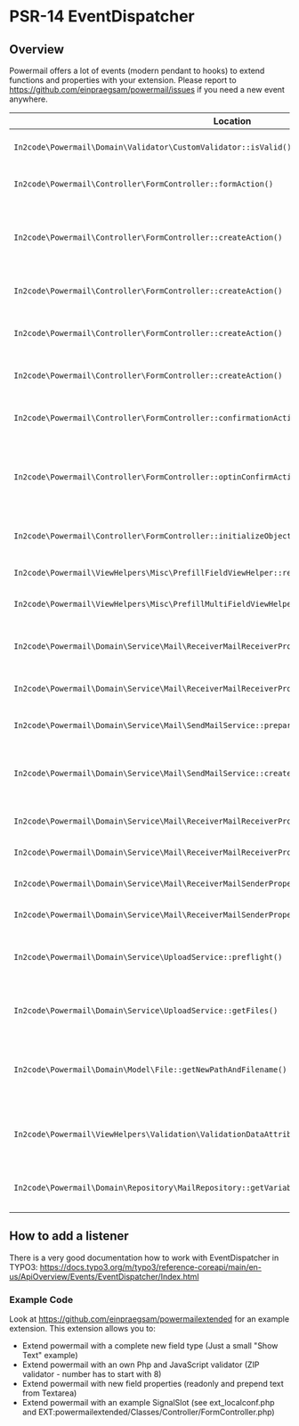 # PSR-14 EventDispatcher

## Overview

Powermail offers a lot of events (modern pendant to hooks) to
extend functions and properties with your extension.
Please report to https://github.com/einpraegsam/powermail/issues if you need a new event anywhere.

| Location | Event | Description |
| -------- | ----- | ----------- |
| `In2code\Powermail\Domain\Validator\CustomValidator::isValid()` | `In2code\Powermail\Events\CustomValidatorEvent` | Add your own serverside Validation |
| `In2code\Powermail\Controller\FormController::formAction()` | `In2code\Powermail\Events\FormControllerFormActionEvent` | Listeners are called before the form is rendered |
| `In2code\Powermail\Controller\FormController::createAction()` | `In2code\Powermail\Events\FormControllerCreateActionBeforeRenderViewEvent` | Listeners are called before the mail and answers are persisted and before the emails are sent |
| `In2code\Powermail\Controller\FormController::createAction()` | `In2code\Powermail\Events\FormControllerCreateActionAfterMailDbSavedEvent` | Listeners are called directly after the mail was persisted |
| `In2code\Powermail\Controller\FormController::createAction()` | `In2code\Powermail\Events\FormControllerCreateActionAfterSubmitViewEvent` | Listeners are called after the create message was rendered |
| `In2code\Powermail\Controller\FormController::createAction()` | `In2code\Powermail\Events\CheckIfMailIsAllowedToSaveEvent` | It is possible to deny saving of the mail with this event |
| `In2code\Powermail\Controller\FormController::confirmationAction()` | `In2code\Powermail\Events\FormControllerConfirmationActionEvent` | Listeners are called before the confirmation view is rendered |
| `In2code\Powermail\Controller\FormController::optinConfirmAction()` | `In2code\Powermail\Events\FormControllerOptinConfirmActionBeforeRenderViewEvent` | Listeners are called before the optin confirmation view is rendered (only if Double-Opt-In is in use) |
| `In2code\Powermail\Controller\FormController::initializeObject()` | `In2code\Powermail\Events\FormControllerInitializeObjectEvent` | Change Settings from Flexform or TypoScript before Action is called |
| `In2code\Powermail\ViewHelpers\Misc\PrefillFieldViewHelper::render()` | `In2code\Powermail\Events\PrefillFieldViewHelperEvent` | Prefill fields by your own magic |
| `In2code\Powermail\ViewHelpers\Misc\PrefillMultiFieldViewHelper::render()` | `In2code\Powermail\Events\PrefillMultiFieldViewHelperEvent` | Prefill multiple fields by your own magic |
| `In2code\Powermail\Domain\Service\Mail\ReceiverMailReceiverPropertiesService::setReceiverEmails()` | `In2code\Powermail\Events\ReceiverMailReceiverPropertiesServiceSetReceiverEmailsEvent` | Manipulate receiver emails short before the mails will be send |
| `In2code\Powermail\Domain\Service\Mail\ReceiverMailReceiverPropertiesService::getReceiverName()` | `In2code\Powermail\Events\ReceiverMailReceiverPropertiesServiceGetReceiverNameEvent` | Manipulate receiver name when getting it |
| `In2code\Powermail\Domain\Service\Mail\SendMailService::prepareAndSend()` | `In2code\Powermail\Events\SendMailServicePrepareAndSendEvent` | Change the message object before sending |
| `In2code\Powermail\Domain\Service\Mail\SendMailService::createEmailBody()` | `In2code\Powermail\Events\SendMailServiceCreateEmailBodyEvent` | Manipulate standaloneView-object before the mail object will be rendered |
| `In2code\Powermail\Domain\Service\Mail\ReceiverMailReceiverPropertiesService::setReceiverEmails()` | `In2code\Powermail\Events\ReceiverMailReceiverPropertiesServiceSetReceiverEmailsEvent` | Manipulate given receiver email addresses |
| `In2code\Powermail\Domain\Service\Mail\ReceiverMailReceiverPropertiesServicegetReceiverName()` | `In2code\Powermail\Events\ReceiverMailReceiverPropertiesServiceGetReceiverNameEvent` | Manipulate given receiver name |
| `In2code\Powermail\Domain\Service\Mail\ReceiverMailSenderPropertiesService::getSenderEmail()` | `In2code\Powermail\Events\ReceiverMailSenderPropertiesGetSenderEmailEvent` | Manipulate given sender email addresses |
| `In2code\Powermail\Domain\Service\Mail\ReceiverMailSenderPropertiesService::getSenderName()` | `In2code\Powermail\Events\ReceiverMailSenderPropertiesGetSenderNameEvent` | Manipulate given sender name |
| `In2code\Powermail\Domain\Service\UploadService::preflight()` | `In2code\Powermail\Events\UploadServicePreflightEvent` | Change files from upload-fields before they will be validated, stored and send |
| `In2code\Powermail\Domain\Service\UploadService::getFiles()` | `In2code\Powermail\Events\UploadServiceGetFilesEvent` | Change files array from upload-fields whenever files will be read |
| `In2code\Powermail\Domain\Model\File::getNewPathAndFilename()` | `In2code\Powermail\Events\GetNewPathAndFilenameEvent` | Change path and filename of a single file for uploading, attaching to email or something else |
| `In2code\Powermail\ViewHelpers\Validation\ValidationDataAttributeViewHelper::render()` | `In2code\Powermail\Events\ValidationDataAttributeViewHelperEvent` | Useful if you want to hook into additionalAttributes and set your own attributes to fields |
| `In2code\Powermail\Domain\Repository\MailRepository::getVariablesWithMarkersFromMail()` | `In2code\Powermail\Events\MailRepositoryGetVariablesWithMarkersFromMailEvent` | If you want to register your own markers use this event |


## How to add a listener

There is a very good documentation how to work with EventDispatcher in TYPO3:
https://docs.typo3.org/m/typo3/reference-coreapi/main/en-us/ApiOverview/Events/EventDispatcher/Index.html

### Example Code

Look at https://github.com/einpraegsam/powermailextended for an example extension.
This extension allows you to:

- Extend powermail with a complete new field type (Just a small "Show Text" example)
- Extend powermail with an own Php and JavaScript validator (ZIP validator - number has to start with 8)
- Extend powermail with new field properties (readonly and prepend text from Textarea)
- Extend powermail with an example SignalSlot (see ext_localconf.php and EXT:powermailextended/Classes/Controller/FormController.php)

